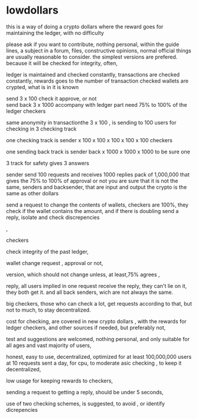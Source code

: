 lowdollars
==========

this is a way of doing a crypto dollars where the reward goes for maintaining the ledger, with no difficulty

please ask if you want to contribute, nothing personal, within the guide lines, 
a subject in a forum, files, constructive opinions, normal official things are usually reasonable to consider. 
the simplest versions are prefered. because it will be checked for integrity, often,

ledger is maintained and checked constantly, 
transactions are checked constantly, 
rewards goes to the number of transaction checked
wallets are crypted, what is in it is known 

send 3 x 100 
check it 
approve, or not  
send back 3 x 1000 
accompany with ledger part
need 75% to 100% of the ledger checkers 

 same anonymity in transactionthe 
 3 x 100 , is sending to 100 users for checking in 3 checking track
 
 one checking track is sender x 100 x 100 x 100 x 100 x 100 checkers 
 
 one sending back track is sender back x 1000 x 1000 x 1000 to be sure one 
 
 3 track for safety gives 3 answers
 
 sender send 100 requests and receives 1000 replies pack of 1,000,000
 that gives the 75% to 100% of approval or not
 you are sure that it is not the same, senders and backsender, that are input and output
 the crypto is the same as other dollars
 
 send a request to change the contents of wallets, 
 checkers are 100%, 
 they check if the wallet contains the amount, and if there is doubling
 send a reply, isolate and check discrepencies
 
 ,
 
 checkers
 
 check integrity of the past ledger, 
 
 wallet change request , approval or not, 
 
 version, which should not change unless, at least,75% agrees , 
 
 reply,  all users implied in one request receive the reply, they can't lie on it, they both get it. and all back senders, wich are not always the same.
 
 big checkers, those who can check a lot, get requests according to that, but not to much, to stay decentralized. 
 
 cost for checking, are covered in new crypto dollars , with the rewards for ledger checkers, and other sources if needed, but preferably not,  
 
 test and suggestions are welcomed, nothing personal, and only suitable for all ages and vast majority of users,
 
 honest, easy to use, decentralized, optimized for at least 100,000,000 users at 10 requests sent a day,
 for cpu, to moderate asic  checking , to keep it decentralized, 
 
 low usage for keeping rewards to checkers, 
 
 sending a request to getting a reply, should be under 5 seconds, 
 
 use of two checking schemes, is suggested, to avoid , or identify dicrepencies
 
 
 
 
